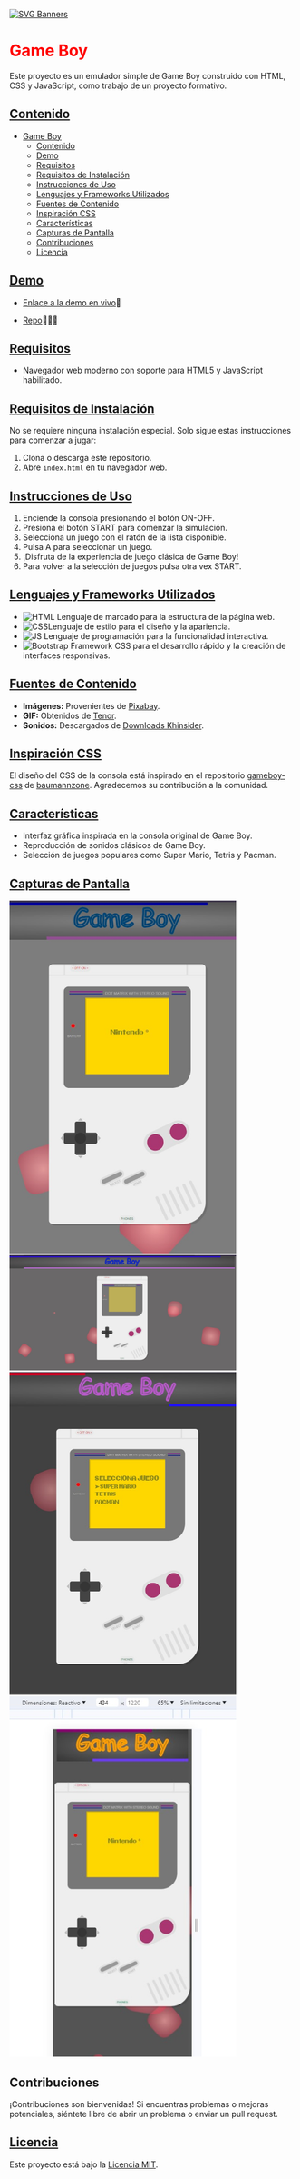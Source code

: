 [![SVG Banners](https://svg-banners.vercel.app/api?type=typeWriter&text1=PROYECTO%20FORMATIVO%20👨‍💻&width=800&height=150)](https://github.com/Akshay090/svg-banners)

# <font color="red">Game Boy</font>

Este proyecto es un emulador simple de Game Boy construido con HTML, CSS y JavaScript, como trabajo de un proyecto formativo.

## <ins>Contenido</ins>

- [Game Boy](#game-boy)
  - [Contenido](#contenido)
  - [Demo](#demo)
  - [Requisitos](#requisitos)
  - [Requisitos de Instalación](#requisitos-de-instalación)
  - [Instrucciones de Uso](#instrucciones-de-uso)
  - [Lenguajes y Frameworks Utilizados](#lenguajes-y-frameworks-utilizados)
  - [Fuentes de Contenido](#fuentes-de-contenido)
  - [Inspiración CSS](#inspiración-css)
  - [Características](#características)
  - [Capturas de Pantalla](#capturas-de-pantalla)
  - [Contribuciones ](#contribuciones-)
  - [Licencia](#licencia)

## <ins>Demo</ins>

-  [Enlace a la demo en vivo](https://kurtko10.github.io/proyectoVideojuego/)🚀  

-  [Repo](https://github.com/Kurtko10/proyectoVideojuego/tree/master)👨🏽‍💻

## <ins>Requisitos</ins>

- Navegador web moderno con soporte para HTML5 y JavaScript habilitado.

## <ins>Requisitos de Instalación</ins>

No se requiere ninguna instalación especial. Solo sigue estas instrucciones para comenzar a jugar:

1. Clona o descarga este repositorio.
2. Abre `index.html` en tu navegador web.

## <ins>Instrucciones de Uso</ins>

1. Enciende la consola presionando el botón ON-OFF.
2. Presiona el botón START para comenzar la simulación.
3. Selecciona un juego con el ratón de la lista disponible.
4. Pulsa A para seleccionar un juego.
5. ¡Disfruta de la experiencia de juego clásica de Game Boy!
6. Para volver a la selección de juegos pulsa otra vex START.

## <ins>Lenguajes y Frameworks Utilizados</ins>

- ![HTML](https://img.shields.io/badge/HTML-5-orange) Lenguaje de marcado para la estructura de la página web.
- ![CSS](https://img.shields.io/badge/CSS-3-blue)Lenguaje de estilo para el diseño y la apariencia.
- ![JS](https://img.shields.io/badge/logo-javascript-blue?logo=javascript) Lenguaje de programación para la funcionalidad interactiva.
- ![Bootstrap](https://img.shields.io/badge/Bootstrap-5-purple) Framework CSS para el desarrollo rápido y la creación de interfaces responsivas.

## <ins>Fuentes de Contenido</ins>

- **Imágenes:** Provenientes de [Pixabay](https://pixabay.com/).
- **GIF:** Obtenidos de [Tenor](https://tenor.com/).
- **Sonidos:** Descargados de [Downloads Khinsider](https://downloads.khinsider.com/).

## <ins>Inspiración CSS</ins>

El diseño del CSS de la consola está inspirado en el repositorio [gameboy-css](https://github.com/baumannzone/gameboy-css) de [baumannzone](https://github.com/baumannzone). Agradecemos su contribución a la comunidad.

## <ins>Características</ins>

- Interfaz gráfica inspirada en la consola original de Game Boy.
- Reproducción de sonidos clásicos de Game Boy.
- Selección de juegos populares como Super Mario, Tetris y Pacman.


## <ins>Capturas de Pantalla</ins>

<img src="/img/encendido.jpg" width="400" alt="apagada">

<img src="/img/pantallaInicio.jpg" width="400" alt="pantalla inicio">

<img src="/img/juegos.jpg" width="400" alt="pantalla juegos">

<img src="/img/responsive.jpg" width="400" alt="responsive">

## Contribuciones <ins></ins>

¡Contribuciones son bienvenidas! Si encuentras problemas o mejoras potenciales, siéntete libre de abrir un problema o enviar un pull request.

## <ins>Licencia</ins>

Este proyecto está bajo la [Licencia MIT](LICENSE).